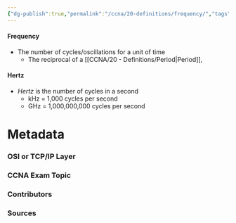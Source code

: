 ```yaml
---
{"dg-publish":true,"permalink":"/ccna/20-definitions/frequency/","tags":["defs_ccna"],"created":"2023-11-07T11:18:51.000-08:00","updated":"2023-11-07T11:20:50.000-08:00"}
---
```


#### Frequency
- The number of cycles/oscillations for a unit of time
	- The reciprocal of a [[CCNA/20 - Definitions/Period\|Period]], 

#### Hertz
- *Hertz* is the number of cycles in a second
	- kHz = 1,000 cycles per second
	- GHz = 1,000,000,000 cycles per second






# Metadata
### OSI or TCP/IP Layer

### CCNA Exam Topic

### Contributors

### Sources

